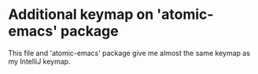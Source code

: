 # Additional keymap on 'atomic-emacs' package
This file and 'atomic-emacs' package give me almost the same keymap as my IntelliJ keymap.